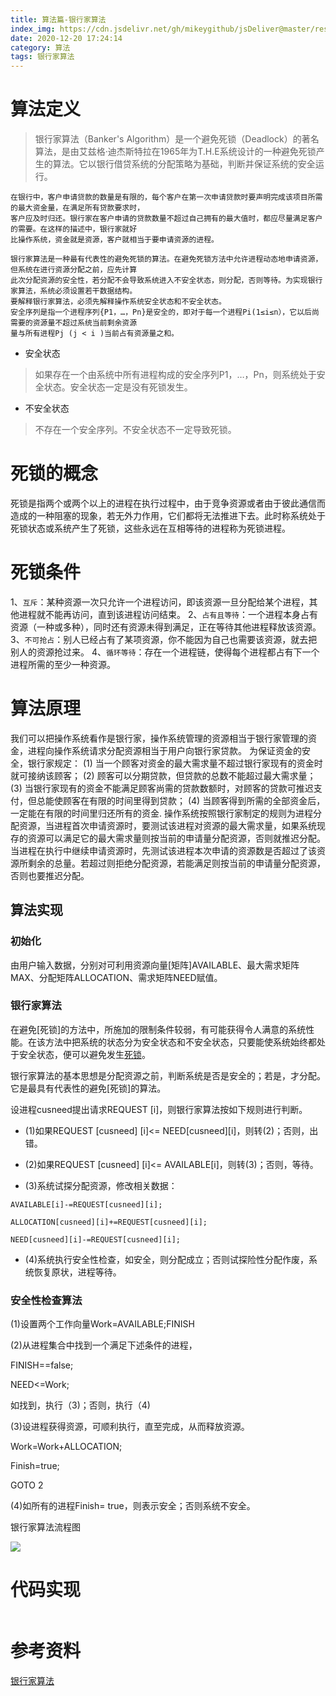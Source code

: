 ```yaml
---
title: 算法篇-银行家算法
index_img: https://cdn.jsdelivr.net/gh/mikeygithub/jsDeliver@master/resource/img/yhjsf.png
date: 2020-12-20 17:24:14
category: 算法
tags: 银行家算法
---
```


# 算法定义

>银行家算法（Banker's Algorithm）是一个避免死锁（Deadlock）的著名算法，是由艾兹格·迪杰斯特拉在1965年为T.H.E系统设计的一种避免死锁产生的算法。它以银行借贷系统的分配策略为基础，判断并保证系统的安全运行。

```text
在银行中，客户申请贷款的数量是有限的，每个客户在第一次申请贷款时要声明完成该项目所需的最大资金量，在满足所有贷款要求时，
客户应及时归还。银行家在客户申请的贷款数量不超过自己拥有的最大值时，都应尽量满足客户的需要。在这样的描述中，银行家就好
比操作系统，资金就是资源，客户就相当于要申请资源的进程。

银行家算法是一种最有代表性的避免死锁的算法。在避免死锁方法中允许进程动态地申请资源，但系统在进行资源分配之前，应先计算
此次分配资源的安全性，若分配不会导致系统进入不安全状态，则分配，否则等待。为实现银行家算法，系统必须设置若干数据结构。
要解释银行家算法，必须先解释操作系统安全状态和不安全状态。
安全序列是指一个进程序列{P1，…，Pn}是安全的，即对于每一个进程Pi(1≤i≤n），它以后尚需要的资源量不超过系统当前剩余资源
量与所有进程Pj (j < i )当前占有资源量之和。
```
- 安全状态
>如果存在一个由系统中所有进程构成的安全序列P1，…，Pn，则系统处于安全状态。安全状态一定是没有死锁发生。

- 不安全状态
>不存在一个安全序列。不安全状态不一定导致死锁。


# 死锁的概念

死锁是指两个或两个以上的进程在执行过程中，由于竞争资源或者由于彼此通信而造成的一种阻塞的现象，若无外力作用，它们都将无法推进下去。此时称系统处于死锁状态或系统产生了死锁，这些永远在互相等待的进程称为死锁进程。

# 死锁条件

1、`互斥`：某种资源一次只允许一个进程访问，即该资源一旦分配给某个进程，其他进程就不能再访问，直到该进程访问结束。
2、`占有且等待`：一个进程本身占有资源（一种或多种），同时还有资源未得到满足，正在等待其他进程释放该资源。
3、`不可抢占`：别人已经占有了某项资源，你不能因为自己也需要该资源，就去把别人的资源抢过来。
4、`循环等待`：存在一个进程链，使得每个进程都占有下一个进程所需的至少一种资源。


# 算法原理
我们可以把操作系统看作是银行家，操作系统管理的资源相当于银行家管理的资金，进程向操作系统请求分配资源相当于用户向银行家贷款。
为保证资金的安全，银行家规定：
(1) 当一个顾客对资金的最大需求量不超过银行家现有的资金时就可接纳该顾客；
(2) 顾客可以分期贷款，但贷款的总数不能超过最大需求量；
(3) 当银行家现有的资金不能满足顾客尚需的贷款数额时，对顾客的贷款可推迟支付，但总能使顾客在有限的时间里得到贷款；
(4) 当顾客得到所需的全部资金后，一定能在有限的时间里归还所有的资金.
操作系统按照银行家制定的规则为进程分配资源，当进程首次申请资源时，要测试该进程对资源的最大需求量，如果系统现存的资源可以满足它的最大需求量则按当前的申请量分配资源，否则就推迟分配。当进程在执行中继续申请资源时，先测试该进程本次申请的资源数是否超过了该资源所剩余的总量。若超过则拒绝分配资源，若能满足则按当前的申请量分配资源，否则也要推迟分配。


## 算法实现

### 初始化

由用户输入数据，分别对可利用资源向量[矩阵]AVAILABLE、最大需求矩阵MAX、分配矩阵ALLOCATION、需求矩阵NEED赋值。

### 银行家算法

在避免[死锁]的方法中，所施加的限制条件较弱，有可能获得令人满意的系统性能。在该方法中把系统的状态分为安全状态和不安全状态，只要能使系统始终都处于安全状态，便可以避免发生[死锁]()。

银行家算法的基本思想是分配资源之前，判断系统是否是安全的；若是，才分配。它是最具有代表性的避免[死锁]的算法。

设进程cusneed提出请求REQUEST [i]，则银行家算法按如下规则进行判断。

- (1)如果REQUEST [cusneed] [i]<= NEED[cusneed][i]，则转(2)；否则，出错。

- (2)如果REQUEST [cusneed] [i]<= AVAILABLE[i]，则转(3)；否则，等待。

- (3)系统试探分配资源，修改相关数据：
```text
AVAILABLE[i]-=REQUEST[cusneed][i];

ALLOCATION[cusneed][i]+=REQUEST[cusneed][i];

NEED[cusneed][i]-=REQUEST[cusneed][i];
```
- (4)系统执行安全性检查，如安全，则分配成立；否则试探险性分配作废，系统恢复原状，进程等待。

### 安全性检查算法

(1)设置两个工作向量Work=AVAILABLE;FINISH

(2)从进程集合中找到一个满足下述条件的进程，

FINISH==false;

NEED<=Work;

如找到，执行（3)；否则，执行（4)

(3)设进程获得资源，可顺利执行，直至完成，从而释放资源。

Work=Work+ALLOCATION;

Finish=true;

GOTO 2

(4)如所有的进程Finish= true，则表示安全；否则系统不安全。

银行家算法流程图

![](https://cdn.jsdelivr.net/gh/mikeygithub/jsDeliver@master/resource/yhjsf-1.jpeg)

# 代码实现

```java

```

# 参考资料

[银行家算法](https://www.jianshu.com/p/c7658a81fb21)